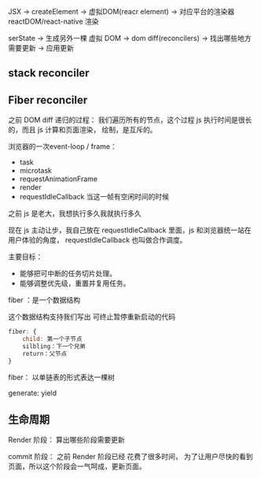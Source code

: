 JSX -> createElement -> 虚拟DOM(reacr element) -> 对应平台的渲染器 reactDOM/react-native 渲染

serState -> 生成另外一棵 虚拟 DOM -> dom diff(reconcilers) -> 找出哪些地方需要更新
-> 应用更新

## stack reconciler
## Fiber reconciler

之前 DOM diff 递归的过程： 我们遍历所有的节点，这个过程 js 执行时间是很长的，而且 js 计算和页面渲染， 绘制，是互斥的。

浏览器的一次event-loop / frame：

- task
- microtask
- requestAnimationFrame
- render
- requestIdleCallback 当这一帧有空闲时间的时候

之前 js 是老大，我想执行多久我就执行多久

现在 js 主动让步，我自己放在 requestIdleCallback 里面，js 和浏览器统一站在用户体验的角度， requestIdleCallback 也叫做合作调度。

主要目标：

- 能够把可中断的任务切片处理。
- 能够调整优先级，重置并复用任务。

fiber ：是一个数据结构

这个数据结构支持我们写出 可终止暂停重新启动的代码

```js
fiber: {
    child: 第一个子节点
    silbling：下一个兄弟
    return：父节点
}
```

fiber： 以单链表的形式表达一棵树

generate: yield

## 生命周期

Render 阶段： 算出哪些阶段需要更新

commit 阶段： 之前 Render 阶段已经 花费了很多时间， 为了让用户尽快的看到页面，所以这个阶段会一气呵成，更新页面。